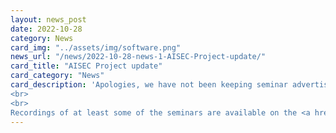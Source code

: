 ```yaml
---
layout: news_post
date: 2022-10-28
category: News
card_img: "../assets/img/software.png"
news_url: "/news/2022-10-28-news-1-AISEC-Project-update/"
card_title: "AISEC Project update"
card_category: "News"
card_description: 'Apologies, we have not been keeping seminar advertisements up to date over the past year. A full list of the seminars which have occurred can be found on the <a href="http://laiv.uk/laiv-seminars/">LAIV Seminars page</a>.
<br>
<br>
Recordings of at least some of the seminars are available on the <a href="https://www.youtube.com/channel/UCuYLyAKf2mEq4ZSvMfwbfIg">AISEC Youtube channel</a>.'
---
```


